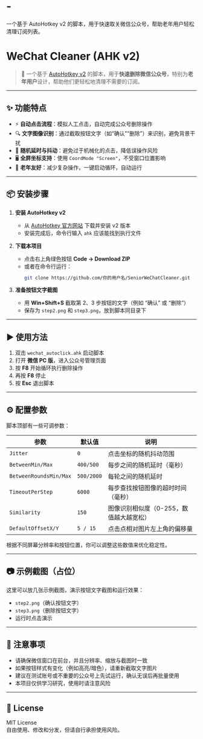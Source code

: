 # -
一个基于 AutoHotkey v2 的脚本，用于快速取关微信公众号，帮助老年用户轻松清理订阅列表。
# WeChat Cleaner (AHK v2)

> 🧹 一个基于 [AutoHotkey v2](https://www.autohotkey.com/) 的脚本，用于**快速删除微信公众号**，特别为**老年用户**设计，帮助他们更轻松地清理不需要的订阅。

---

## ✨ 功能特点

- ⚡ **自动点击流程**：模拟人工点击，自动完成公众号删除操作  
- 🔍 **文字图像识别**：通过截取按钮文字（如“确认”“删除”）来识别，避免背景干扰  
- 🎲 **随机延时与抖动**：避免过于机械化的点击，降低误操作风险  
- 🖥️ **全屏坐标支持**：使用 `CoordMode "Screen"`，不受窗口位置影响  
- 👴 **老年友好**：减少复杂操作，一键启动循环，自动运行  

---

## 📦 安装步骤

1. **安装 AutoHotkey v2**
   - 从 [AutoHotkey 官方网站](https://www.autohotkey.com/) 下载并安装 v2 版本
   - 安装完成后，命令行输入 `ahk` 应该能找到执行文件

2. **下载本项目**
   - 点击右上角绿色按钮 **Code → Download ZIP**  
   - 或者在命令行运行：
     ```bash
     git clone https://github.com/你的用户名/SeniorWeChatCleaner.git
     ```

3. **准备按钮文字截图**
   - 用 **Win+Shift+S** 截取第 2、3 步按钮的文字（例如 “确认” 或 “删除”）
   - 保存为 `step2.png` 和 `step3.png`，放到脚本同目录下

---

## ▶️ 使用方法

1. 双击 `wechat_autoclick.ahk` 启动脚本  
2. 打开 **微信 PC 版**，进入公众号管理页面  
3. 按 **F8** 开始循环执行删除操作  
4. 再按 **F8** 停止  
5. 按 **Esc** 退出脚本  

---

## ⚙️ 配置参数

脚本顶部有一些可调参数：

| 参数 | 默认值 | 说明 |
|------|--------|------|
| `Jitter` | `0` | 点击坐标的随机抖动范围 |
| `BetweenMin/Max` | `400/500` | 每步之间的随机延时（毫秒） |
| `BetweenRoundsMin/Max` | `500/2000` | 每轮之间的随机延时 |
| `TimeoutPerStep` | `6000` | 每步查找按钮图像的超时时间（毫秒） |
| `Similarity` | `150` | 图像识别相似度（0-255，数值越大越宽松） |
| `DefaultOffsetX/Y` | `5 / 15` | 点击点相对图片左上角的偏移量 |

根据不同屏幕分辨率和按钮位置，你可以调整这些数值来优化稳定性。  

---

## 📷 示例截图（占位）

这里可以放几张示例截图，演示按钮文字截图和运行效果：

- `step2.png`（确认按钮文字）
- `step3.png`（删除按钮文字）
- 运行时点击演示

---

## 🚨 注意事项

- 请确保微信窗口在前台，并且分辨率、缩放与截图时一致  
- 如果按钮样式有变化（例如高亮/暗色），请重新截取文字图片  
- 建议在测试账号或不重要的公众号上先试运行，确认无误后再批量使用  
- 本项目仅供学习研究，使用时请注意风险  

---

## 📜 License

MIT License  
自由使用、修改和分发，但请自行承担使用风险。

